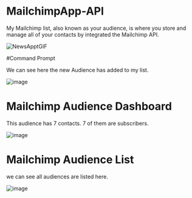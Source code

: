 # MailchimpApp-API

My Mailchimp list, also known as your audience, is where you store and manage all of your contacts by integrated the Mailchimp API.


![NewsApptGIF](https://user-images.githubusercontent.com/51037193/131590867-2291d7c2-43b2-48ca-99d6-0c4a09b06732.gif)



#Command Prompt

We can see here the new Audience has added to my list.

![image](https://user-images.githubusercontent.com/51037193/131883254-0d723aae-e420-4d45-9298-1f3e7d6ed8aa.png)


# Mailchimp Audience Dashboard

This audience has 7 contacts. 7 of them are subscribers.

![image](https://user-images.githubusercontent.com/51037193/131590994-d45714ee-d594-4d1b-9ee6-ae43945ad71f.png)



# Mailchimp Audience List

we can see all audiences are listed here.

![image](https://user-images.githubusercontent.com/51037193/131591186-bd665c24-ba56-47da-b89e-17c7a33b7988.png)





